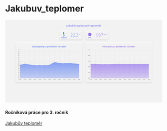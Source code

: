 # Jakubuv_teplomer
![](Jakubuv_teplomer.png)
#### Ročníková práce pro 3. ročník  
[Jakubův teploměr](http://jakubsirovy.cz/teplomer.html)

